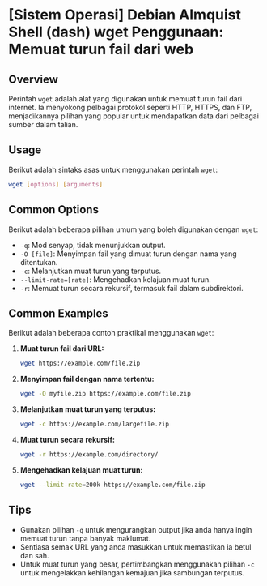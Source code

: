 # [Sistem Operasi] Debian Almquist Shell (dash) wget Penggunaan: Memuat turun fail dari web

## Overview
Perintah `wget` adalah alat yang digunakan untuk memuat turun fail dari internet. Ia menyokong pelbagai protokol seperti HTTP, HTTPS, dan FTP, menjadikannya pilihan yang popular untuk mendapatkan data dari pelbagai sumber dalam talian.

## Usage
Berikut adalah sintaks asas untuk menggunakan perintah `wget`:

```bash
wget [options] [arguments]
```

## Common Options
Berikut adalah beberapa pilihan umum yang boleh digunakan dengan `wget`:

- `-q`: Mod senyap, tidak menunjukkan output.
- `-O [file]`: Menyimpan fail yang dimuat turun dengan nama yang ditentukan.
- `-c`: Melanjutkan muat turun yang terputus.
- `--limit-rate=[rate]`: Mengehadkan kelajuan muat turun.
- `-r`: Memuat turun secara rekursif, termasuk fail dalam subdirektori.

## Common Examples
Berikut adalah beberapa contoh praktikal menggunakan `wget`:

1. **Muat turun fail dari URL:**
   ```bash
   wget https://example.com/file.zip
   ```

2. **Menyimpan fail dengan nama tertentu:**
   ```bash
   wget -O myfile.zip https://example.com/file.zip
   ```

3. **Melanjutkan muat turun yang terputus:**
   ```bash
   wget -c https://example.com/largefile.zip
   ```

4. **Muat turun secara rekursif:**
   ```bash
   wget -r https://example.com/directory/
   ```

5. **Mengehadkan kelajuan muat turun:**
   ```bash
   wget --limit-rate=200k https://example.com/file.zip
   ```

## Tips
- Gunakan pilihan `-q` untuk mengurangkan output jika anda hanya ingin memuat turun tanpa banyak maklumat.
- Sentiasa semak URL yang anda masukkan untuk memastikan ia betul dan sah.
- Untuk muat turun yang besar, pertimbangkan menggunakan pilihan `-c` untuk mengelakkan kehilangan kemajuan jika sambungan terputus.
